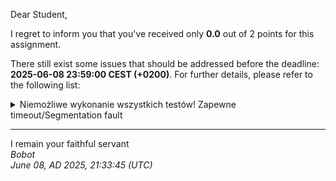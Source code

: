 Dear Student,

I regret to inform you that you've received only **0.0** out of 2 points for this assignment.

There still exist some issues that should be addressed before the deadline: **2025-06-08 23:59:00 CEST (+0200)**. For further details, please refer to the following list:

<details><summary>Niemożliwe wykonanie wszystkich testów! Zapewne timeout/Segmentation fault</summary>defaultConstructor_sizeOfEmptyContainerIsZero:OK<br>pushBack_sizeOfContainerIncreaseAfterCallingPushBack:FAIL<br>arrayIndexingOperator_testsInTheSamePositionsAsPushed:FAIL<br>arrayIndexingOperator_throwingExceptionWhenOutOfRange:FAIL<br>copyConstructor_textsDeeplyCopied:FAIL<br>assignmentOperator_copyingContainerDeeply:FAIL<br>assignmentOperator_assignmentCascadeAtOnceExpectingDeepCopyMultipleTimesEvenWithItselve:FAIL<br>assignmentOperator_movingTextFromAnotherContainer:FAIL<br>addOperator_expectReturningContainerContainingAllElementsFromAddedContainers:FAIL<br>bitAndOperator_expectReturningContainerContainingMergedTextsFromCorrespondingPositionsAddedContainers:FAIL<br>antytest1:FAIL<br>antytest2:FAIL<br>antytest3:FAIL<br>antytest4:FAIL<br>antytest5:FAIL<br>antytest6:FAIL<br>antytest7:FAIL<br>antytest8:FAIL<br>antytest9:FAIL<br>antytest10:FAIL<br>Za&nbsp;karę&nbsp;od&nbsp;ilości&nbsp;przechodzących&nbsp;testów&nbsp;odejmuje&nbsp;punkty!</details>

-----------
I remain your faithful servant\
_Bobot_\
_June 08, AD 2025, 21:33:45 (UTC)_